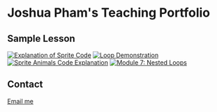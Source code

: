 # Joshua Pham's Teaching Portfolio

## Sample Lesson
[![Explanation of Sprite Code](https://img.youtube.com/vi/6uR95epFy7M/0.jpg)](https://youtu.be/6uR95epFy7M)
[![Loop Demonstration](https://img.youtube.com/vi/WyOeh_u_XX0/0.jpg)](https://youtu.be/WyOeh_u_XX0)
[![Sprite Animals Code Explanation](https://img.youtube.com/vi/Mgnjpvv30Sc/0.jpg)](https://youtu.be/Mgnjpvv30Sc)
[![Module 7: Nested Loops](https://img.youtube.com/vi/INjQoMrVVTg/0.jpg)](https://youtu.be/INjQoMrVVTg)

## Contact
[Email me](mailto:jtp011@ucsd.edu)
